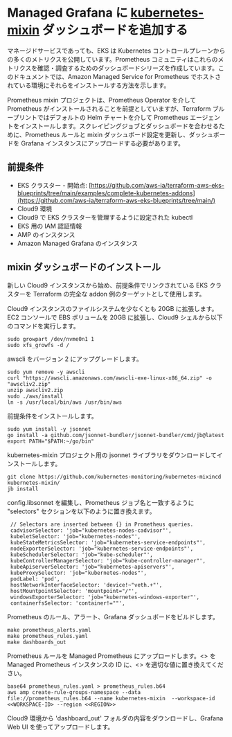 # Managed Grafana に [**kubernetes-mixin**](https://github.com/kubernetes-monitoring/kubernetes-mixin) ダッシュボードを追加する

マネージドサービスであっても、EKS は Kubernetes コントロールプレーンからの多くのメトリクスを公開しています。Prometheus コミュニティはこれらのメトリクスを確認・調査するためのダッシュボードシリーズを作成しています。このドキュメントでは、Amazon Managed Service for Prometheus でホストされている環境にそれらをインストールする方法を示します。

Prometheus mixin プロジェクトは、Prometheus Operator を介して Prometheus がインストールされることを前提としていますが、Terraform ブループリントではデフォルトの Helm チャートを介して Prometheus エージェントをインストールします。スクレイピングジョブとダッシュボードを合わせるために、Prometheus ルールと mixin ダッシュボード設定を更新し、ダッシュボードを Grafana インスタンスにアップロードする必要があります。

## 前提条件

* EKS クラスター - 開始点: [https://github.com/aws-ia/terraform-aws-eks-blueprints/tree/main/examples/complete-kubernetes-addons](https://github.com/aws-ia/terraform-aws-eks-blueprints/tree/main/)
* Cloud9 環境
* Cloud9 で EKS クラスターを管理するように設定された kubectl
* EKS 用の IAM 認証情報
* AMP のインスタンス
* Amazon Managed Grafana のインスタンス

## mixin ダッシュボードのインストール

新しい Cloud9 インスタンスから始め、前提条件でリンクされている EKS クラスターを Terraform の完全な addon 例のターゲットとして使用します。

Cloud9 インスタンスのファイルシステムを少なくとも 20GB に拡張します。EC2 コンソールで EBS ボリュームを 20GB に拡張し、Cloud9 シェルから以下のコマンドを実行します。

```
sudo growpart /dev/nvme0n1 1
sudo xfs_growfs -d /
```

awscli をバージョン 2 にアップグレードします。

```
sudo yum remove -y awscli
curl "https://awscli.amazonaws.com/awscli-exe-linux-x86_64.zip" -o "awscliv2.zip"
unzip awscliv2.zip
sudo ./aws/install
ln -s /usr/local/bin/aws /usr/bin/aws
```

前提条件をインストールします。

```
sudo yum install -y jsonnet
go install -a github.com/jsonnet-bundler/jsonnet-bundler/cmd/jb@latest
export PATH="$PATH:~/go/bin"
```

kubernetes-mixin プロジェクト用の jsonnet ライブラリをダウンロードしてインストールします。

```
git clone https://github.com/kubernetes-monitoring/kubernetes-mixincd kubernetes-mixin/
jb install
```

config.libsonnet を編集し、Prometheus ジョブ名と一致するように "selectors" セクションを以下のように置き換えます。

```
 // Selectors are inserted between {} in Prometheus queries.
 cadvisorSelector: 'job="kubernetes-nodes-cadvisor"',
 kubeletSelector: 'job="kubernetes-nodes"',
 kubeStateMetricsSelector: 'job="kubernetes-service-endpoints"',
 nodeExporterSelector: 'job="kubernetes-service-endpoints"',
 kubeSchedulerSelector: 'job="kube-scheduler"',
 kubeControllerManagerSelector: 'job="kube-controller-manager"',
 kubeApiserverSelector: 'job="kubernetes-apiservers"',
 kubeProxySelector: 'job="kubernetes-nodes"',
 podLabel: 'pod',
 hostNetworkInterfaceSelector: 'device!~"veth.+"',
 hostMountpointSelector: 'mountpoint="/"',
 windowsExporterSelector: 'job="kubernetes-windows-exporter"',
 containerfsSelector: 'container!=""',
```

Prometheus のルール、アラート、Grafana ダッシュボードをビルドします。

```
make prometheus_alerts.yaml
make prometheus_rules.yaml
make dashboards_out
```

Prometheus ルールを Managed Prometheus にアップロードします。&lt;<workspace-id>> を Managed Prometheus インスタンスの ID に、&lt;<region>> を適切な値に置き換えてください。

```
base64 prometheus_rules.yaml > prometheus_rules.b64
aws amp create-rule-groups-namespace --data file://prometheus_rules.b64 --name kubernetes-mixin  --workspace-id <<WORKSPACE-ID> --region <<REGION>>
```

Cloud9 環境から 'dashboard_out' フォルダの内容をダウンロードし、Grafana Web UI を使ってアップロードします。
</region></workspace-id></region></workspace-id>
